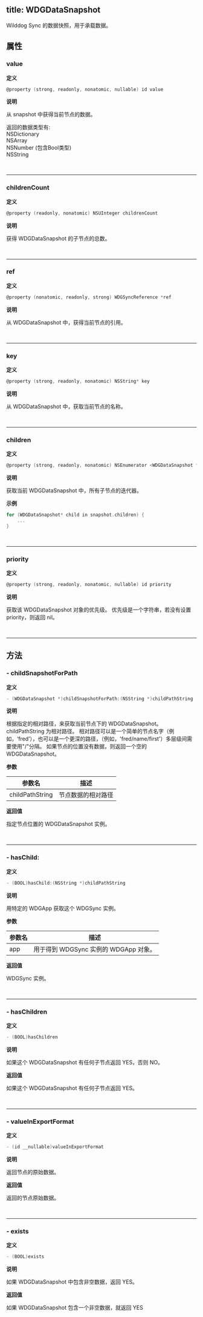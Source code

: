 
title: WDGDataSnapshot
---

Wilddog Sync 的数据快照，用于承载数据。

## 属性

### value

**定义**

```objectivec
@property (strong, readonly, nonatomic, nullable) id value
```

**说明**

从 snapshot 中获得当前节点的数据。

返回的数据类型有:  
 NSDictionary  
 NSArray  
 NSNumber (包含Bool类型)  
 NSString  
 
</br>

------
### childrenCount

**定义**

```objectivec
@property (readonly, nonatomic) NSUInteger childrenCount
```

**说明**

获得 WDGDataSnapshot 的子节点的总数。

</br>

------
### ref

**定义**

```objectivec
@property (nonatomic, readonly, strong) WDGSyncReference *ref
```

**说明**

从 WDGDataSnapshot 中，获得当前节点的引用。

</br>

------
### key

**定义**

```objectivec
@property (strong, readonly, nonatomic) NSString* key
```

**说明**

从 WDGDataSnapshot 中，获取当前节点的名称。

</br>

------
### children

**定义**

```objectivec
@property (strong, readonly, nonatomic) NSEnumerator <WDGDataSnapshot *>* children
```

**说明**

获取当前 WDGDataSnapshot 中，所有子节点的迭代器。

**示例**

```objectivec
for (WDGDataSnapshot* child in snapshot.children) {
    ...
}
```

</br>

------
### priority

**定义**

```objectivec
@property (strong, readonly, nonatomic, nullable) id priority
```

**说明**

获取该 WDGDataSnapshot 对象的优先级。
优先级是一个字符串，若没有设置 priority，则返回 nil。

</br>

------
## 方法

### - childSnapshotForPath

**定义**

```objectivec
- (WDGDataSnapshot *)childSnapshotForPath:(NSString *)childPathString
```

**说明**

根据指定的相对路径，来获取当前节点下的 WDGDataSnapshot。
childPathString 为相对路径。
相对路径可以是一个简单的节点名字（例如，‘fred’），也可以是一个更深的路径，（例如，'fred/name/first'）多层级间需要使用"/"分隔。
如果节点的位置没有数据，则返回一个空的 WDGDataSnapshot。

**参数**

参数名 | 描述
--- | ---
childPathString | 节点数据的相对路径  

**返回值**

指定节点位置的 WDGDataSnapshot 实例。

</br>

--- 
### - hasChild:

**定义**

```objectivec
- (BOOL)hasChild:(NSString *)childPathString
```

**说明**

用特定的 WDGApp 获取这个 WDGSync 实例。

**参数**

参数名 | 描述
--- | ---
app | 用于得到 WDGSync 实例的 WDGApp 对象。

**返回值**

WDGSync 实例。

</br>

--- 
### - hasChildren

**定义**

```objectivec
- (BOOL)hasChildren
```

**说明**

如果这个 WDGDataSnapshot 有任何子节点返回 YES，否则 NO。

**返回值**

如果这个 WDGDataSnapshot 有任何子节点返回 YES。

</br>

--- 
### - valueInExportFormat

**定义**

```objectivec
- (id __nullable)valueInExportFormat
```

**说明**

返回节点的原始数据。

**返回值**

返回的节点原始数据。

</br>

--- 
### - exists

**定义**

```objectivec
- (BOOL)exists
```

**说明**

如果 WDGDataSnapshot 中包含非空数据，返回 YES。

**返回值**

如果 WDGDataSnapshot 包含一个非空数据，就返回 YES

